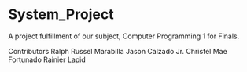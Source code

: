 # System_Project
 A project fulfillment of our subject, Computer Programming 1 for Finals.

Contributors
Ralph Russel Marabilla
Jason Calzado Jr.
Chrisfel Mae Fortunado
Rainier Lapid
